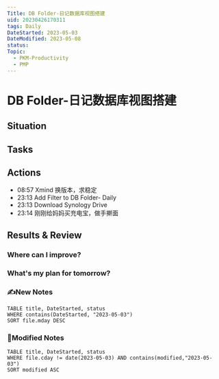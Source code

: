 ```yaml
---
Title: DB Folder-日记数据库视图搭建
uid: 20230426170311
tags: Daily
DateStarted: 2023-05-03
DateModified: 2023-05-08
status:
Topic:
  - PKM-Productivity
  - PMP
---
```


# DB Folder-日记数据库视图搭建

## Situation

## Tasks

## Actions

- 08:57 Xmind 换版本，求稳定
- 23:13 Add Filter to DB Folder- Daily
- 23:13 Download Synology Drive
- 23:14 刚刚给妈妈买充电宝，做手擀面

## Results & Review

### Where can I improve?

### What's my plan for tomorrow?

### ✍️New Notes

```dataview
TABLE title, DateStarted, status
WHERE contains(DateStarted, "2023-05-03")
SORT file.mday DESC
```

### 📝Modified Notes

```dataview
TABLE title, DateStarted, status
WHERE file.cday != date(2023-05-03) AND contains(modified,"2023-05-03")
SORT modified ASC
```
